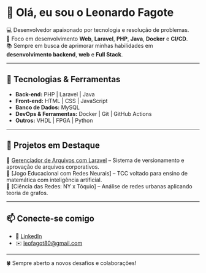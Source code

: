 # 👋 Olá, eu sou o Leonardo Fagote  

💻 Desenvolvedor apaixonado por tecnologia e resolução de problemas.  
🎯 Foco em desenvolvimento **Web**, **Laravel**, **PHP**, **Java**, **Docker** e **CI/CD**.  
📚 Sempre em busca de aprimorar minhas habilidades em **desenvolvimento backend**, **web** e **Full Stack**.  

---

## 🚀 Tecnologias & Ferramentas  
- **Back-end:** PHP | Laravel | Java
- **Front-end:** HTML | CSS | JavaScript
- **Banco de Dados:** MySQL
- **DevOps & Ferramentas:** Docker | Git | GitHub Actions  
- **Outros:** VHDL | FPGA | Python  

---

## 📌 Projetos em Destaque  
🔹 [Gerenciador de Arquivos com Laravel](https://github.com/fagote/ged) – Sistema de versionamento e aprovação de arquivos corporativos.  
🔹 [Jogo Educacional com Redes Neurais] – TCC voltado para ensino de matemática com inteligência artificial.  
🔹 [Ciência das Redes: NY x Tóquio] – Análise de redes urbanas aplicando teoria de grafos.  

---

## 📫 Conecte-se comigo  
- 💼 [LinkedIn](https://www.linkedin.com/in/leonardo-fagote-79b067277)  
- ✉️ leofagot80@gmail.com  

---
🍀 Sempre aberto a novos desafios e colaborações!
